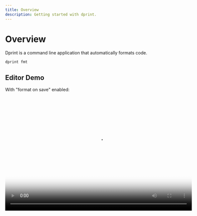 ```yaml
---
title: Overview
description: Getting started with dprint.
---
```


# Overview

Dprint is a command line application that automatically formats code.

```bash
dprint fmt
```

## Editor Demo

With "format on save" enabled:

<video width="600" height="366" poster="/videos/editor-demo-thumbnail.png" controls>
    <source src="/videos/editor-demo.mp4" type="video/mp4">
    <p>Your browser doesn't support HTML5 video. See video <a href="/videos/editor-demo.mp4">here</a>.
</video>

## CLI Demo

<video width="600" height="366" poster="/videos/cli-demo-thumbnail.png" controls>
    <source src="/videos/cli-demo.mp4" type="video/mp4">
    <p>Your browser doesn't support HTML5 video. See video <a href="/videos/cli-demo.mp4">here</a>.
</video>

## Getting Started

1. [Install](/install)
2. [Setup](/setup)
3. [Configuration](/config)
4. [CLI Overview](/cli)

